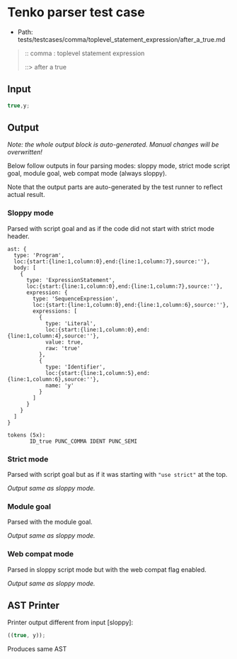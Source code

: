 # Tenko parser test case

- Path: tests/testcases/comma/toplevel_statement_expression/after_a_true.md

> :: comma : toplevel statement expression
>
> ::> after a true

## Input

`````js
true,y;
`````

## Output

_Note: the whole output block is auto-generated. Manual changes will be overwritten!_

Below follow outputs in four parsing modes: sloppy mode, strict mode script goal, module goal, web compat mode (always sloppy).

Note that the output parts are auto-generated by the test runner to reflect actual result.

### Sloppy mode

Parsed with script goal and as if the code did not start with strict mode header.

`````
ast: {
  type: 'Program',
  loc:{start:{line:1,column:0},end:{line:1,column:7},source:''},
  body: [
    {
      type: 'ExpressionStatement',
      loc:{start:{line:1,column:0},end:{line:1,column:7},source:''},
      expression: {
        type: 'SequenceExpression',
        loc:{start:{line:1,column:0},end:{line:1,column:6},source:''},
        expressions: [
          {
            type: 'Literal',
            loc:{start:{line:1,column:0},end:{line:1,column:4},source:''},
            value: true,
            raw: 'true'
          },
          {
            type: 'Identifier',
            loc:{start:{line:1,column:5},end:{line:1,column:6},source:''},
            name: 'y'
          }
        ]
      }
    }
  ]
}

tokens (5x):
       ID_true PUNC_COMMA IDENT PUNC_SEMI
`````

### Strict mode

Parsed with script goal but as if it was starting with `"use strict"` at the top.

_Output same as sloppy mode._

### Module goal

Parsed with the module goal.

_Output same as sloppy mode._

### Web compat mode

Parsed in sloppy script mode but with the web compat flag enabled.

_Output same as sloppy mode._

## AST Printer

Printer output different from input [sloppy]:

````js
((true, y));
````

Produces same AST

